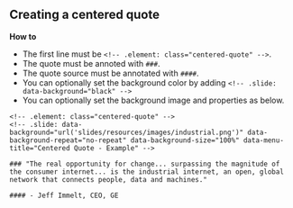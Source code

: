 <!-- .slide: data-menu-title="Centered Quote - Source" -->

## Creating a centered quote

**How to**
* The first line must be `<!-- .element: class="centered-quote" -->`.
* The quote must be annoted with `###`.
* The quote source must be annotated with `####`.
* You can optionally set the background color by adding `<!-- .slide: data-background="black" -->`
* You can optionally set the background image and properties as below.

```
<!-- .element: class="centered-quote" -->
<!-- .slide: data-background="url('slides/resources/images/industrial.png')" data-background-repeat="no-repeat" data-background-size="100%" data-menu-title="Centered Quote - Example" -->

### "The real opportunity for change... surpassing the magnitude of the consumer internet... is the industrial internet, an open, global network that connects people, data and machines."

#### - Jeff Immelt, CEO, GE
```
